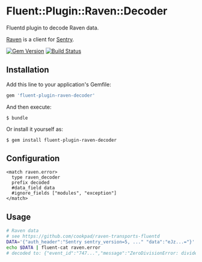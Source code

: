 # Fluent::Plugin::Raven::Decoder

Fluentd plugin to decode Raven data.

[Raven](https://github.com/getsentry/raven-ruby) is a client for [Sentry](https://getsentry.com/welcome/).

[![Gem Version](https://badge.fury.io/rb/fluent-plugin-raven-decoder.svg)](http://badge.fury.io/rb/fluent-plugin-raven-decoder)
[![Build Status](https://travis-ci.org/winebarrel/fluent-plugin-raven-decoder.svg?branch=master)](https://travis-ci.org/winebarrel/fluent-plugin-raven-decoder)

## Installation

Add this line to your application's Gemfile:

```ruby
gem 'fluent-plugin-raven-decoder'
```

And then execute:

    $ bundle

Or install it yourself as:

    $ gem install fluent-plugin-raven-decoder

## Configuration

```
<match raven.error>
  type raven_decoder
  prefix decoded
  #data_field data
  #ignore_fields ["modules", "exception"]
</match>
```

## Usage

```sh
# Raven data
# see https://github.com/cookpad/raven-transports-fluentd
DATA='{"auth_header":"Sentry sentry_version=5, ..." "data":"eJz...="}'
echo $DATA | fluent-cat raven.error
# decoded to: {"event_id":"747...","message":"ZeroDivisionError: divided by 0",...
```
